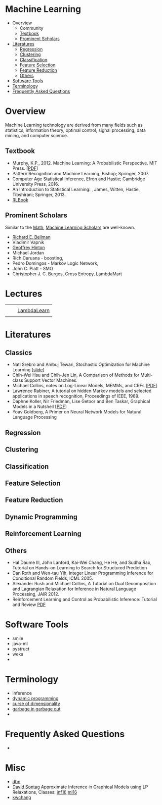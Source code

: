 # Machine Learning

- [Overview](#overview)
  - Community
  - [Textbook](#textbook)
  - [Prominent Scholars](#prominent-scholars)      
- [Literatures](#literatures)
  - [Regression](#regression)
  - [Clustering](#clustering)   
  - [Classification](#classification)   
  - [Feature Selection](#feature-selection)
  - [Feature Reduction](#feature-reduction)
  - [Others](#others)
- [Software Tools](#software-tools)  
- [Terminology](#terminology)
- [Frequently Asked Questions](#frequently-asked-questions)

# Overview

Machine Learning technology are derived from many fields such as statistics, information theory, optimal control, signal processing, data mining, and computer science.   

## Textbook

- Murphy, K.P., 2012. Machine Learning: A Probabilistic Perspective. MIT Press. [[PDF](https://storage.googleapis.com/pub-tools-public-publication-data/pdf/38136.pdf)]
- Pattern Recognition and Machine Learning, Bishop; Springer, 2007.
- Computer Age Statistical Inference, Efron and Hastie; Cambridge University Press, 2016.
- An Introduction to Statistical Learning: , James, Witten, Hastie, Tibshirani; Springer, 2013.
- [RLBook](http://web.mit.edu/dimitrib/www/RLbook.html)

## Prominent Scholars

Similar to the [Math](https://www.storyofmathematics.com/mathematicians.html),
[Machine Learning Scholars](http://www.thespermwhale.com/jaseweston/) are well-known.

- [Richard E. Bellman](https://en.wikipedia.org/wiki/Richard_E._Bellman)
- Vladimir Vapnik
- [Geoffrey Hinton](https://en.wikipedia.org/wiki/Geoffrey_Hinton)
- Michael Jordan
- Rich Caruana - boosting,
- Pedro Domingos - Markov Logic Network, 
- John C. Platt - SMO
- Christopher J. C. Burges, Cross Entropy, LambdaMart


# Lectures

| | | |
|-|-|-|
| | | |
| | | [LambdaLearn](https://docs.google.com/presentation/d/1Jsc_Y0Nr4RGvVaqt7PPOn2JfTzXfyTtf69yuqEa-MZM/edit?usp=sharing) |
| | | |

# Literatures

## Classics

 - Nati Srebro and Ambuj Tewari, Stochastic Optimization for Machine Learning [[slide](http://ttic.uchicago.edu/~nati/Publications/ICML10tut.pdf)]
 - Chih-Wei Hsu and Chih-Jen Lin, A Comparison of Methods for Multi-class Support Vector Machines.
 - Michael Collins, notes on Log-Linear Models, MEMMs, and CRFs [[PDF](http://www.cs.columbia.edu/~mcollins/crf.pdf)]
  - Lawrence Rabiner, A tutorial on hidden Markov models and selected applications in speech recognition, Proceedings of IEEE, 1989.
 - Daphne Koller, Nir Friedman, Lise Getoor and Ben Taskar, Graphical Models in a Nutshell [[PDF](http://ai.stanford.edu/~koller/Papers/Koller%2Bal:SRL07.pdf)]
 - Yoav Goldberg, A Primer on Neural Network Models for Natural Language Processing

## Regression

## Clustering

## Classification

## Feature Selection

## Feature Reduction

## Dynamic Programming

## Reinforcement Learning



## Others 
 
 - Hal Daume III, John Lanford, Kai-Wei Chang, He He, and Sudha Rao, Tutorial on Hands-on Learning to Search for Structured Prediction
 - Dan Roth and Wen-tau Yih, Integer Linear Programming Inference for Conditional Random Fields, ICML 2005.
 - Alexander Rush and Michael Collins, A Tutorial on Dual Decomposition and Lagrangian Relaxation for Inference in Natural Language Processing, JAIR 2012.
 - Reinforcement Learning and Control as Probabilistic Inference: Tutorial and Review [PDF](https://arxiv.org/pdf/1805.00909.pdf)
 
 
# Software Tools

- smile
- java-ml
- pystruct
- weka
-  

# Terminology

- inference
- [dynamic programming](https://en.wikipedia.org/wiki/Dynamic_programming)
- [curse of dimensionality](https://en.wikipedia.org/wiki/Curse_of_dimensionality)
- [garbage in garbage out](https://en.wikipedia.org/wiki/Garbage_in,_garbage_out)
- 


 
# Frequently Asked Questions 

- 

# Misc
 
 - [dbn](https://www.cs.ubc.ca/~murphyk/Thesis/thesis.html)
 - [David Sontag](https://people.csail.mit.edu/dsontag/) Approximate Inference in Graphical Models using LP Relaxations, Classes: [inf16](https://inf16nyu.github.io/home/) [ml16](https://people.csail.mit.edu/dsontag/courses/ml16/)
 - [kwchang](http://web.cs.ucla.edu/~kwchang/teaching/SL17/resources.html)
 